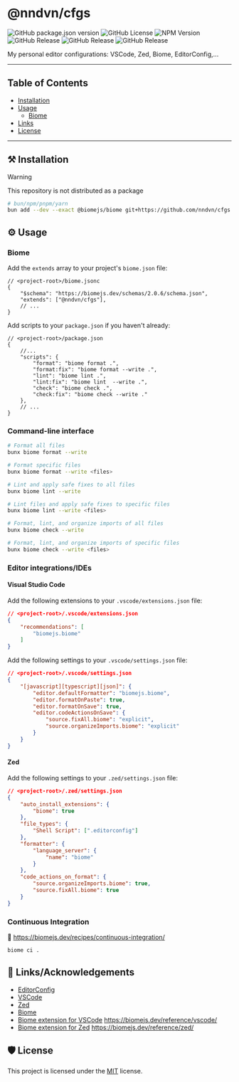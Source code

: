 # @nndvn/cfgs

![GitHub package.json version](https://img.shields.io/github/package-json/v/nndvn/cfgs?label=version)
![GitHub License](https://img.shields.io/github/license/nndvn/cfgs?label=license)
![NPM Version](https://img.shields.io/npm/v/%40biomejs%2Fbiome?logo=biome&logoColor=white&label=biome)
![GitHub Release](https://img.shields.io/github/v/release/oven-sh/bun?logo=bun&label=bun)
![GitHub Release](https://img.shields.io/github/v/release/zed-industries/zed?logo=zedindustries&label=zed)
![GitHub Release](https://img.shields.io/github/v/release/microsoft/vscode?logo=vscodium&label=vscode&style=flat-square)

My personal editor configurations: VSCode, Zed, Biome, EditorConfig,...

---
## Table of Contents
* [Installation](#hammer_and_pick-installation)
* [Usage](#gear-usage)
  * [Biome](#biome)
* [Links](#link-links)
* [License](#shield-license)
---

## :hammer_and_pick: Installation

> [!WARNING]
> This repository is not distributed as a package

```bash
# bun/npm/pnpm/yarn
bun add --dev --exact @biomejs/biome git+https://github.com/nndvn/cfgs.git # @nndvn/cfgs
```

## :gear: Usage

### Biome

Add the `extends` array to your project's `biome.json` file:

```jsonc
// <project-root>/biome.jsonc
{
    "$schema": "https://biomejs.dev/schemas/2.0.6/schema.json",
    "extends": ["@nndvn/cfgs"],
    // ...
}
```

Add scripts to your `package.json` if you haven't already:

```jsonc
// <project-root>/package.json
{
    //...
    "scripts": {
        "format": "biome format .",
        "format:fix": "biome format --write .",
        "lint": "biome lint .",
        "lint:fix": "biome lint  --write .",
        "check": "biome check .",
        "check:fix": "biome check --write ."
    },
    // ...
}
```

### Command-line interface

```bash
# Format all files
bunx biome format --write

# Format specific files
bunx biome format --write <files>

# Lint and apply safe fixes to all files
bunx biome lint --write

# Lint files and apply safe fixes to specific files
bunx biome lint --write <files>

# Format, lint, and organize imports of all files
bunx biome check --write

# Format, lint, and organize imports of specific files
bunx biome check --write <files>
```

### Editor integrations/IDEs

#### Visual Studio Code

Add the following extensions to your `.vscode/extensions.json` file:

```json
// <project-root>/.vscode/extensions.json
{
    "recommendations": [
        "biomejs.biome"
    ]
}
```

Add the following settings to your `.vscode/settings.json` file:

```json
// <project-root>/.vscode/settings.json
{
    "[javascript][typescript][json]": {
        "editor.defaultFormatter": "biomejs.biome",
        "editor.formatOnPaste": true,
        "editor.formatOnSave": true,
        "editor.codeActionsOnSave": {
            "source.fixAll.biome": "explicit",
            "source.organizeImports.biome": "explicit"
        }
    }
}
```

#### Zed

Add the following settings to your `.zed/settings.json` file:

```json
// <project-root>/.zed/settings.json
{
    "auto_install_extensions": {
        "biome": true
    },
    "file_types": {
        "Shell Script": [".editorconfig"]
    },
    "formatter": {
        "language_server": {
            "name": "biome"
        }
    },
    "code_actions_on_format": {
        "source.organizeImports.biome": true,
        "source.fixAll.biome": true
    }
}
```

### Continuous Integration 

🚧 https://biomejs.dev/recipes/continuous-integration/

```bash
biome ci .
```

## :link: Links/Acknowledgements

 - [EditorConfig](https://editorconfig.org/)
 - [VSCode](https://code.visualstudio.com/docs/configure/settings#_workspace-settings)
 - [Zed](https://zed.dev/docs/configuring-zed#settings-files)
 - [Biome](https://biomejs.dev/guides/getting-started/)
 - [Biome extension for VSCode](https://github.com/biomejs/biome-vscode) https://biomejs.dev/reference/vscode/
 - [Biome extension for Zed](https://github.com/biomejs/biome-zed) https://biomejs.dev/reference/zed/

## :shield: License

This project is licensed under the [MIT](LICENSE) license.
